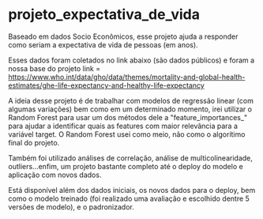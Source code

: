 # projeto_expectativa_de_vida
 Baseado em dados Socio Econômicos, esse projeto ajuda a responder como seriam a expectativa de vida de pessoas (em anos).

 Esses dados foram coletados no link abaixo (são dados públicos) e foram a nossa base do projeto
 link = https://www.who.int/data/gho/data/themes/mortality-and-global-health-estimates/ghe-life-expectancy-and-healthy-life-expectancy

 A ideia desse projeto é de trabalhar com modelos de regressão linear (com algumas variações) bem como em um determinado momento, irei utilizar o Random Forest para usar um dos métodos dele
 a "feature_importances_" para ajudar a identificar quais as features com maior relevância para a variável target.
 O Random Forest usei como meio, não como o algorítimo final do projeto.

 Também foi utilizado análises de correlação, análise de multicolinearidade, outliers...enfim, um projeto bastante completo até o deploy do modelo e aplicação com novos dados.

 Está disponível além dos dados iniciais, os novos dados para o deploy, bem como o modelo treinado (foi realizado uma avaliação e escolhido dentre 5 versões de modelo), e o padronizador.
